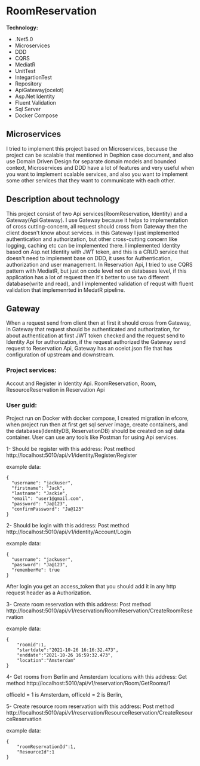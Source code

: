 # RoomReservation
**Technology:**
* .Net5.0
* Microservices
* DDD
* CQRS
* MediatR 
* UnitTest
* IntegartionTest
* Repository
* ApiGateway(ocelot)
* Asp.Net Identity
* Fluent Validation
* Sql Server
* Docker Compose

## Microservices
I tried to implement this project based on Microservices, because the project can be scalable that mentioned in Dephion case document, and also use Domain Driven Design for separate domain models and bounded context,  Microservices and DDD have a lot of features and very useful when you want to implement scalable services, and also you want to implement some other services that they want to communicate with each other.

## Description about technology
This project consist of two Api services(RoomReservation, Identity) and a Gateway(Api Gateway).
I use Gateway because it helps to implementation of cross cutting-concern, all request should cross from Gateway then the client doesn't know about services. in this Gateway I just implemented authentication and authorization, but other cross-cutting concern  like logging, caching etc can be implemented there.
I implemented Identity based on Asp.net Identity with JWT token, and this is a CRUD service that doesn't need to implement base on DDD, it uses for Authentication, authorization and user management.
In Reservation Api, I tried to use CQRS pattern with MediatR, but just on code level not on databases level, if this application has a lot of request then it's better to use two different database(write and read), and I implemented validation of requst with fluent validation that implemenrted in MedatR pipeline.

## Gateway 
When a request send from client then at first it should cross from Gateway, in Gateway that request should be authenticated and authorization, for about authentication at first JWT token checked and the request send to Identity Api for authorization, if the request authorized the Gateway send request to Reservation Api, Gateway has an ocelot.json file that has configuration of upstream and downstream.

### Project services:
Accout and Register in Identity Api.
RoomReservation, Room, ResourceReservation in Reservation Api

### User guid:

Project run on Docker with docker compose, I created migration in efcore, when project run then at first get sql server image, create containers, and the databases(IdentityDB, ReservationDB) should be created on sql data container.
User can use any tools like Postman for using Api services.

1- Should be register with this address: Post method http://localhost:5010/api/v1/identity/Register/Register

example data:

```
{
  "username": "jackuser",
  "firstname": "Jack",
  "lastname": "Jackie",
  "email": "user1@gmail.com",
  "password": "Ja@123",
  "confirmPassword": "Ja@123"
}
```

2- Should be login with this address: Post method http://localhost:5010/api/v1/identity/Account/Login

example data:

```
{
  "username": "jackuser",
  "password": "Ja@123",
  "rememberMe": true
}
```

After login you get an access_token that you should add it in any http request header as a Authorization.

3- Create room reservation with this address: Post method http://localhost:5010/api/v1/reservation/RoomReservation/CreateRoomReservation

example data:

```
{
    "roomid":1,
    "startdate":"2021-10-26 16:16:32.473",
    "enddate":"2021-10-26 16:59:32.473",
    "location":"Amsterdam"
}
```

4- Get rooms from Berlin and Amsterdam locations with this address: Get method http://localhost:5010/api/v1/reservation/Room/GetRooms/1

officeId = 1 is Amsterdam,
officeId = 2 is Berlin,



5- Create resource room reservation with this address:  Post method http://localhost:5010/api/v1/reservation/ResourceReservation/CreateResourceReservation

example data:

```
{
    "roomReservationId":1,
    "ResourceId":1
}
```


